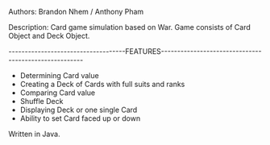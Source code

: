 Authors: Brandon Nhem / Anthony Pham

Description: Card game simulation based on War. Game consists of Card Object and Deck Object.

------------------------------------FEATURES------------------------------------------------------

- Determining Card value
- Creating a Deck of Cards with full suits and ranks
- Comparing Card value
- Shuffle Deck
- Displaying Deck or one single Card
- Ability to set Card faced up or down

Written in Java.
